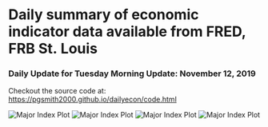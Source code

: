 Daily summary of economic indicator data available from FRED, FRB
St. Louis
================

### Daily Update for Tuesday Morning Update: November 12, 2019

Checkout the source code at:
<https://pgsmith2000.github.io/dailyecon/code.html>

![Major Index
Plot](https://pgsmith2000.github.io/dailyecon/output/g1.png) ![Major
Index Plot](https://pgsmith2000.github.io/dailyecon/output/g2.png)
![Major Index
Plot](https://pgsmith2000.github.io/dailyecon/output/g3.png) ![Major
Index Plot](https://pgsmith2000.github.io/dailyecon/output/g4.png)

